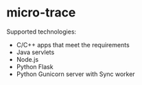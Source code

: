 # micro-trace

Supported technologies:
* C/C++ apps that meet the requirements
* Java servlets
* Node.js
* Python Flask
* Python Gunicorn server with Sync worker
